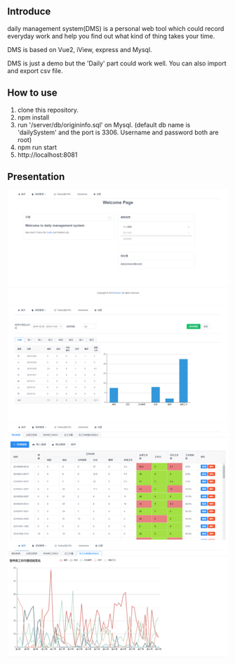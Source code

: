 ## Introduce

daily management system(DMS) is a personal web tool which could record everyday work and help you find out what kind of thing takes your time.

DMS is based on Vue2, iView, express and Mysql.

DMS is just a demo but the 'Daily' part could work well. You can also import and export csv file.

## How to use

1. clone this repository.
2. npm install
3. run '/server/db/origininfo.sql' on Mysql. (default db name is 'dailySystem' and the port is 3306. Username and password both are root)
4. npm run start
5. http://localhost:8081

## Presentation

![](https://github.com/KiritoXF/daily_management_system/blob/master/pictures/home_page.PNG)
![](https://github.com/KiritoXF/daily_management_system/blob/master/pictures/week_daily.PNG)
![](https://github.com/KiritoXF/daily_management_system/blob/master/pictures/daily_page.PNG)
![](https://github.com/KiritoXF/daily_management_system/blob/master/pictures/work_category_page.PNG)
